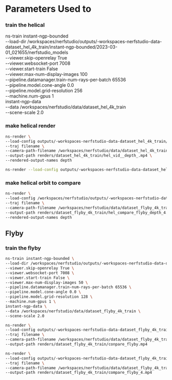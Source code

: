 # Parameters Used to 

### train the helical 
    
ns-train instant-ngp-bounded \
--load-dir /workspaces/nerfstudio/outputs/-workspaces-nerfstudio-data-dataset_hel_4k_train/instant-ngp-bounded/2023-03-01_021655/nerfstudio_models \
--viewer.skip-openrelay True \
--viewer.websocket-port 7008 \
--viewer.start-train False \
--viewer.max-num-display-images 100 \
--pipeline.datamanager.train-num-rays-per-batch 65536 \
--pipeline.model.cone-angle 0.0 \
--pipeline.model.grid-resolution 256 \
--machine.num-gpus 1 \
instant-ngp-data \
--data /workspaces/nerfstudio/data/dataset_hel_4k_train \
--scene-scale 2.0

### make helical render
``` bash
ns-render \
--load-config outputs/-workspaces-nerfstudio-data-dataset_hel_4k_train/instant-ngp-bounded/2023-03-05_172157/config.yml \
--traj filename \
--camera-path-filename /workspaces/nerfstudio/data/dataset_hel_4k_train/camera_paths/2023-03-05_172157.json \
--output-path renders/dataset_hel_4k_train/hel_vid__depth_.mp4 \
--rendered-output-names depth
```

```bash
ns-render --load-config outputs/-workspaces-nerfstudio-data-dataset_hel_4k_train/instant-ngp-bounded/2023-03-05_172157/config.yml --traj filename --camera-path-filename /workspaces/nerfstudio/data/dataset_hel_4k_train/camera_paths/2023-03-05_172157.json --output-path renders/dataset_hel_4k_train/2023-03-05_172157.mp4
```


### make helical orbit to compare 
``` bash
ns-render \
--load-config /workspaces/nerfstudio/outputs/-workspaces-nerfstudio-data-dataset_hel_4k_train/instant-ngp-bounded/2023-03-01_021655/config.yml \
--traj filename \
--camera-path-filename /workspaces/nerfstudio/data/dataset_flyby_4k_train/camera_paths/test_path.json \
--output-path renders/dataset_flyby_4k_train/hel_compare_flyby_depth_4.mp4 \
--rendered-output-names depth
```

## Flyby

### train the flyby
``` bash   
ns-train instant-ngp-bounded \
--load-dir /workspaces/nerfstudio/outputs/-workspaces-nerfstudio-data-dataset_flyby_4k_train/instant-ngp-bounded/2023-03-01_213857/nerfstudio_models \
--viewer.skip-openrelay True \
--viewer.websocket-port 7008 \
--viewer.start-train False \
--viewer.max-num-display-images 50 \
--pipeline.datamanager.train-num-rays-per-batch 65536 \
--pipeline.model.cone-angle 0.0 \
--pipeline.model.grid-resolution 128 \
--machine.num-gpus 1 \
instant-ngp-data \
--data /workspaces/nerfstudio/data/dataset_flyby_4k_train \
--scene-scale 2.0
```
``` bash
ns-render \
--load-config outputs/-workspaces-nerfstudio-data-dataset_flyby_4k_train/instant-ngp-bounded/2023-03-01_014552/config.yml \
--traj filename \
--camera-path-filename /workspaces/nerfstudio/data/dataset_flyby_4k_train/camera_paths/conpare_flyby.json \
--output-path renders/dataset_flyby_4k_train/conpare_flyby.mp4
```

``` bash
ns-render \
--load-config outputs/-workspaces-nerfstudio-data-dataset_flyby_4k_train/instant-ngp-bounded/2023-03-02_211158/config.yml \
--traj filename \
--camera-path-filename /workspaces/nerfstudio/data/dataset_flyby_4k_train/camera_paths/test_path.json \
--output-path renders/dataset_flyby_4k_train/compare_flyby_4.mp4
```
[flyby_compare_out]: renders/dataset_flyby_4k_train/compare_flyby_3.mp4

